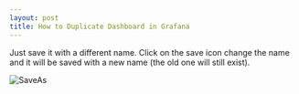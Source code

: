 ```yaml
---
layout: post
title: How to Duplicate Dashboard in Grafana
---
```


Just save it with a different name. Click on the save icon change the name and it will be saved with a new name (the old one will still exist).

![SaveAs](http://cf.jare.io/?u=http://www.agungsantoso.com/images/save-as.png "Save As")